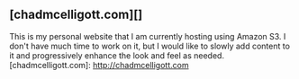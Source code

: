 [chadmcelligott.com][]
----------------------

This is my personal website that I am currently hosting using Amazon S3.  I don't have much time to work on it, but I would like to slowly add content to it and progressively enhance the look and feel as needed.
[chadmcelligott.com]: http://chadmcelligott.com

